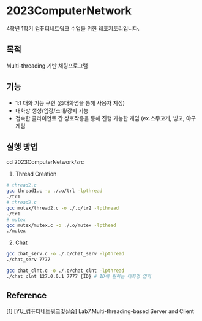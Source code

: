 # 2023ComputerNetwork
4학년 1학기 컴퓨터네트워크 수업을 위한 레포지토리입니다.

## 목적
Multi-threading 기반 채팅프로그램

## 기능
- 1:1 대화 기능 구현 (@대화명을 통해 사용자 지정)
- 대화방 생성/입장/초대/강퇴 기능
- 접속한 클라이언트 간 상호작용을 통해 진행 가능한 게임 (ex.스무고개, 빙고, 야구게임


## 실행 방법
cd 2023ComputerNetwork/src
1. Thread Creation
```bash
# thread2.c
gcc thread1.c -o ./.o/trl -lpthread
./tr1
# thread2.c
gcc mutex/thread2.c -o ./.o/tr2 -lpthread
./tr1
# mutex
gcc mutex/mutex.c -o ./.o/mutex -lpthead
./mutex
```
2. Chat
```bash
gcc chat_serv.c -o ./.o/chat_serv -lpthread
./chat_serv 7777

gcc chat_clnt.c -o ./.o/chat_clnt -lpthread
./chat_clnt 127.0.0.1 7777 {ID} # ID에 원하는 대화명 입력
```

## Reference
[1] [YU_컴퓨터네트워크및실습] Lab7.Multi-threading-based Server and Client
